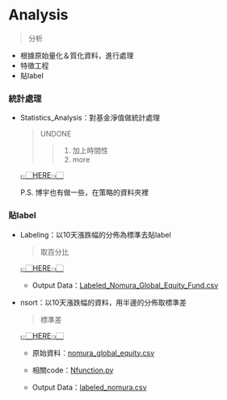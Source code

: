# Analysis
  > 分析
  
- 根據原始量化＆質化資料，進行處理
- 特徵工程
- 貼label
  
### 統計處理
- Statistics_Analysis：對基金淨值做統計處理
  > UNDONE
  >> 1. 加上時間性
  >> 2. more
  
  [👉🏻HERE👈🏻](https://github.com/vanikk06/NOMURA_PROJECT/blob/master/Analysis/Statistics_Analysis.ipynb)
  
  P.S. 博宇也有做一些，在策略的資料夾裡
  
  
### 貼label

- Labeling：以10天漲跌幅的分佈為標準去貼label
  > 取百分比

  [👉🏻HERE👈🏻](https://github.com/vanikk06/NOMURA_PROJECT/blob/master/Analysis/Labeling.ipynb)
  
  - Output Data：[Labeled_Nomura_Global_Equity_Fund.csv](https://github.com/vanikk06/NOMURA_PROJECT/blob/master/Analysis/Labeled_Nomura_Global_Equity_Fund.csv)
 
- nsort：以10天漲跌幅的資料，用半邊的分佈取標準差
  > 標準差
  
  [👉🏻HERE👈🏻](https://github.com/vanikk06/NOMURA_PROJECT/blob/master/Analysis/nsort.py)
  
  - 原始資料：[nomura_global_equity.csv](https://github.com/vanikk06/NOMURA_PROJECT/blob/master/Analysis/nomura_global_equity.csv)
  - 相關code：[Nfunction.py](https://github.com/vanikk06/NOMURA_PROJECT/blob/master/Analysis/Nfunction.py)
  
  - Output Data：[labeled_nomura.csv](https://github.com/vanikk06/NOMURA_PROJECT/blob/master/Analysis/labeled_nomura.csv)
